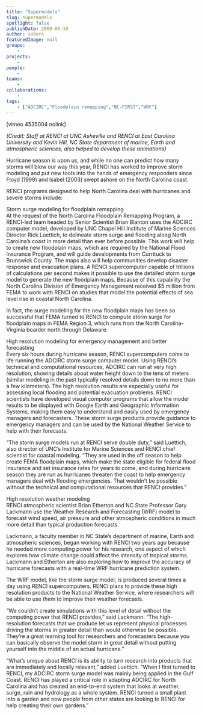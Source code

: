 ```yaml
---
title: "Supermodels"
slug: supermodels
spotlight: false
publishDate: 2009-06-19
author: subers
featuredImage: null
groups:
    - 
projects:
    - 
people:
    - 
teams: 
    - 
collaborations:
    - 
tags:
    - ["ADCIRC","Floodplain remapping","NC-FIRST","WRF"]
---
```

<p>[vimeo 4535004 nolink]<em></em></p>

<p><em>(Credit: Staff at RENCI at UNC Asheville and RENCI at East Carolina University and Kevin Hill, NC State department of marine, Earth and atmospheric sciences, also helped to develop these animations)</em></p>

<p>Hurricane season is upon us, and while no one can predict how many storms will blow our way this year, RENCI has worked to improve storm modeling and put new tools into the hands of emergency responders since Floyd (1999) and Isabel (2003) swept ashore on the North Carolina coast.<!--more--></p>

<p>RENCI programs designed to help North Carolina deal with hurricanes and severe storms include:</p>

<p><span class="head2">Storm surge modeling for floodplain remapping</span><br />
 At the request of the North Carolina Floodplain Remapping Program, a RENCI-led team headed by Senior Scientist Brian Blanton uses the ADCIRC computer model, developed by UNC Chapel Hill Institute of Marine Sciences Director Rick Luettich, to delineate storm surge and flooding along North Carolina’s coast in more detail than ever before possible. This work will help to create new floodplain maps, which are required by the National Flood Insurance Program, and will guide developments from Currituck to Brunswick County.  The maps also will help communities develop disaster response and evacuation plans. A RENCI supercomputer capable of trillions of calculations per second makes it possible to use the detailed storm surge model to generate the new floodplain maps. Because of this capability the North Carolina Division of Emergency Management received $5 million from FEMA to work with RENCI on studies that model the potential effects of sea level rise in coastal North Carolina.</p>

<p>In fact, the surge modeling for the new floodplain maps has been so successful that FEMA turned to RENCI to compute storm surge for floodplain maps in FEMA Region 3, which runs from the North Carolina-Virginia boarder north through Delaware.</p>

<p><span class="head2">High resolution modeling for emergency management and better forecasting</span><br />
 Every six hours during hurricane season, RENCI supercomputers come to life running the ADCIRC storm surge computer model.  Using RENCI’s technical and computational resources, ADCIRC can run at very high resolution, showing details about water height down to the tens of meters (similar modeling in the past typically resolved details down to no more than a few kilometers).  The high resolution results are especially useful for assessing local flooding and potential evacuation problems.  RENCI scientists have developed visual computer programs that allow the model results to be displayed with Google Earth and Geographic Information Systems, making them easy to understand and easily used by emergency managers and forecasters.  These storm surge products provide guidance to emergency managers and can be used by the National Weather Service to help with their forecasts.</p>

<p>“The storm surge models run at RENCI serve double duty,” said Luettich, also director of UNC’s Institute for Marine Sciences and RENCI chief scientist for coastal modeling. “They are used in the off season to help create FEMA floodplain maps, which make the state eligible for federal flood insurance and set insurance rates for years to come, and during hurricane season they are run as hurricanes threaten the coast to help emergency managers deal with flooding emergencies. That wouldn’t be possible without the technical and computational resources that RENCI provides.”</p>

<p><span class="head2">High resolution weather modeling </span><br />
 RENCI atmospheric scientist Brian Etherton and NC State Professor Gary Lackmann use the Weather Research and Forecasting (WRF) model to forecast wind speed, air pressure and other atmospheric conditions in much more detail than typical production forecasts.</p>

<p>Lackmann, a faculty member in NC State’s department of marine, Earth and atmospheric sciences, began working with RENCI two years ago because he needed more computing power for his research, one aspect of which explores how climate change could affect the intensity of tropical storms. Lackmann and Etherton are also exploring how to improve the accuracy of hurricane forecasts with a real-time WRF hurricane prediction system.</p>

<p>The WRF model, like the storm surge model, is produced several times a day using RENCI supercomputers. RENCI plans to provide these high resolution products to the  National Weather Service, where researchers will be able to use them to improve their weather forecasts.</p>

<p>“We couldn’t create simulations with this level of detail without the computing power that RENCI provides,” said Lackmann. “The high-resolution forecasts that we produce let us represent physical processes driving the storms in greater detail than would otherwise be possible. They’re a great learning tool for researchers and forecasters because you can basically observe the model storm in great detail without putting yourself into the middle of an actual hurricane.”</p>

<p>“What’s unique about RENCI is its ability to turn research into products that are immediately and locally relevant,” added Luettich. “When I first turned to RENCI, my ADCIRC storm surge model was mainly being applied in the Gulf Coast. RENCI has played a critical role in adapting ADCIRC for North Carolina and has created an end-to-end system that looks at weather, surge, rain and hydrology as a whole system. RENCI turned a small plant into a garden and now people from other states are looking to RENCI for help creating their own gardens.”</p>
